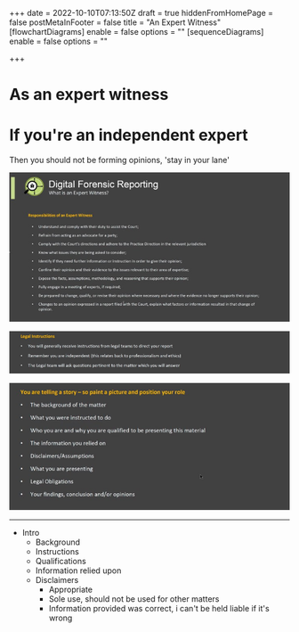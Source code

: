 +++
date = 2022-10-10T07:13:50Z
draft = true
hiddenFromHomePage = false
postMetaInFooter = false
title = "An Expert Witness"
[flowchartDiagrams]
enable = false
options = ""
[sequenceDiagrams]
enable = false
options = ""

+++
# As an expert witness

# If you're an independent expert

Then you should not be forming opinions, 'stay in your lane'

![](/uploads/snipaste_2022-10-10_18-19-28.jpg)

![](/uploads/snipaste_2022-10-10_18-23-28.jpg)

![](/uploads/snipaste_2022-10-10_18-24-58.jpg)

***

* Intro
  * Background
  * Instructions
  * Qualifications
  * Information relied upon
  * Disclaimers
    * Appropriate
    * Sole use, should not be used for other matters
    * Information provided was correct, i can't be held liable if it's wrong